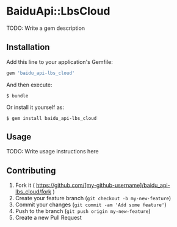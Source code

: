 # BaiduApi::LbsCloud

TODO: Write a gem description

## Installation

Add this line to your application's Gemfile:

```ruby
gem 'baidu_api-lbs_cloud'
```

And then execute:

    $ bundle

Or install it yourself as:

    $ gem install baidu_api-lbs_cloud

## Usage

TODO: Write usage instructions here

## Contributing

1. Fork it ( https://github.com/[my-github-username]/baidu_api-lbs_cloud/fork )
2. Create your feature branch (`git checkout -b my-new-feature`)
3. Commit your changes (`git commit -am 'Add some feature'`)
4. Push to the branch (`git push origin my-new-feature`)
5. Create a new Pull Request
